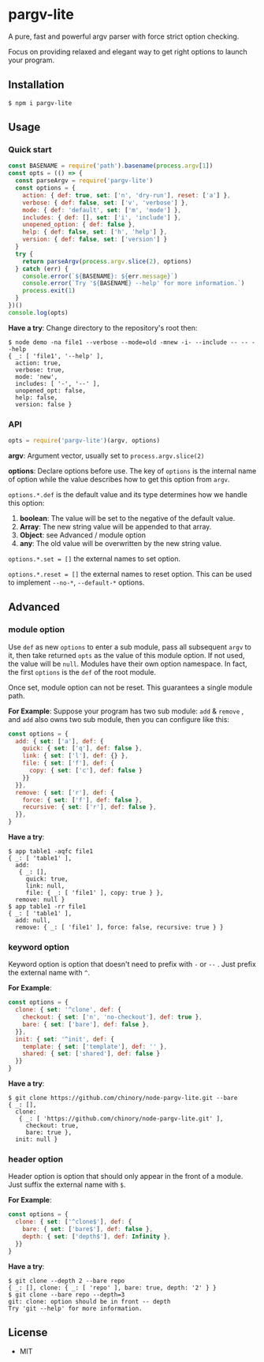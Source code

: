 # pargv-lite

A pure, fast and powerful argv parser with force strict option checking.

Focus on providing relaxed and elegant way to get right options to launch your program.

## Installation

```shell
$ npm i pargv-lite
```

## Usage

### Quick start

```javascript
const BASENAME = require('path').basename(process.argv[1])
const opts = (() => {
  const parseArgv = require('pargv-lite')
  const options = {
    action: { def: true, set: ['n', 'dry-run'], reset: ['a'] },
    verbose: { def: false, set: ['v', 'verbose'] },
    mode: { def: 'default', set: ['m', 'mode'] },
    includes: { def: [], set: ['i', 'include'] },
    unopened_option: { def: false },
    help: { def: false, set: ['h', 'help'] },
    version: { def: false, set: ['version'] }
  }
  try {
    return parseArgv(process.argv.slice(2), options)
  } catch (err) {
    console.error(`${BASENAME}: ${err.message}`)
    console.error(`Try '${BASENAME} --help' for more information.`)
    process.exit(1)
  }
})()
console.log(opts)
```
**Have a try**: Change directory to the repository's root then:


```shell
$ node demo -na file1 --verbose --mode=old -mnew -i- --include -- -- --help
{ _: [ 'file1', '--help' ],
  action: true,
  verbose: true,
  mode: 'new',
  includes: [ '-', '--' ],
  unopened_opt: false,
  help: false,
  version: false }
```

### API

```javascript
opts = require('pargv-lite')(argv, options)
```

**argv**: Argument vector, usually set to `process.argv.slice(2)`

**options**: Declare options before use. The key of `options` is the internal name of option while the value describes how to get this option from `argv`.

`options.*.def` is the default value and its type determines how we handle this option:

1. **boolean**: The value will be set to the negative of the default value. 
2. **Array**: The new string value will be appended to that array.
3. **Object**: see Advanced / module option 
3. **any**: The old value will be overwritten by the new string value.

`options.*.set = []`  the external names to set option.

`options.*.reset = []`  the external names to reset option. This can be used to implement `--no-*`, `--default-*` options.

## Advanced

### module option

Use `def` as new `options` to enter a sub module, pass all subsequent `argv` to it, then take returned `opts` as the value of this module option. If not used, the value will be `null`. Modules have their own option namespace. In fact, the first `options` is the `def` of the root module.

Once set, module option can not be reset. This guarantees a single module path.

**For Example**: Suppose your program has two sub module: `add` & `remove` , and `add` also owns two sub module, then you can configure like this:

```javascript
const options = {
  add: { set: ['a'], def: {
    quick: { set: ['q'], def: false },
    link: { set: ['l'], def: {} }, 
    file: { set: ['f'], def: {
      copy: { set: ['c'], def: false }
    }}
  }},
  remove: { set: ['r'], def: {
    force: { set: ['f'], def: false },
    recursive: { set: ['r'], def: false },
  }},
}
```

**Have a try**:

```shell
$ app table1 -aqfc file1
{ _: [ 'table1' ],
  add:
   { _: [],
     quick: true,
     link: null,
     file: { _: [ 'file1' ], copy: true } },
  remove: null }
$ app table1 -rr file1
{ _: [ 'table1' ],
  add: null,
  remove: { _: [ 'file1' ], force: false, recursive: true } }
```

### keyword option

Keyword option is option that doesn't need to prefix with `-` or `--` . Just prefix the external name with `^`.

**For Example**:

```javascript
const options = {
  clone: { set: '^clone', def: {
    checkout: { set: ['n', 'no-checkout'], def: true },
    bare: { set: ['bare'], def: false },
  }},
  init: { set: '^init', def: {
    template: { set: ['template'], def: '' },
    shared: { set: ['shared'], def: false }
  }}
}
```

**Have a try**:

```shell
$ git clone https://github.com/chinory/node-pargv-lite.git --bare
{ _: [],
  clone:
   { _: [ 'https://github.com/chinory/node-pargv-lite.git' ],
     checkout: true,
     bare: true },
  init: null }
```

### header option

Header option is option that should only appear in the front of a module. Just suffix the external name with `$`.

**For Example**:

```javascript
const options = {
  clone: { set: ['^clone$'], def: {
    bare: { set: ['bare$'], def: false },
    depth: { set: ['depth$'], def: Infinity },
  }}
}
```

**Have a try**:

```shell
$ git clone --depth 2 --bare repo
{ _: [], clone: { _: [ 'repo' ], bare: true, depth: '2' } }
$ git clone --bare repo --depth=3
git: clone: option should be in front -- depth
Try 'git --help' for more information.
```

## License

- MIT

